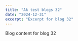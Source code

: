 ```yaml
---
title: "Ak test blogs 32"
date: "2024-12-31"
excerpt: "Excerpt for blog 32"
---
```


Blog content for blog 32